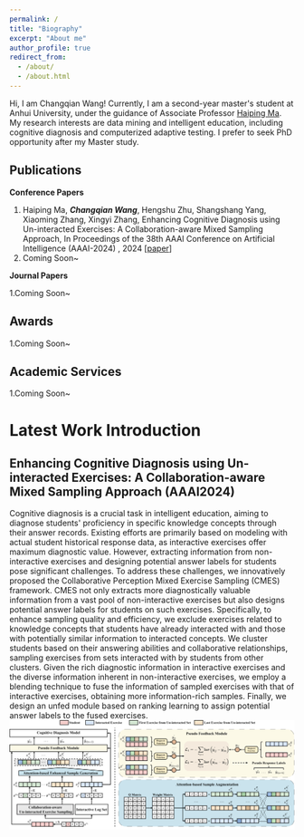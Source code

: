 ```yaml
---
permalink: /
title: "Biography"
excerpt: "About me"
author_profile: true
redirect_from: 
  - /about/
  - /about.html
---
```


Hi, I am Changqian Wang! Currently, I am a second-year master's student at Anhui University, under the guidance of Associate Professor [Haiping Ma](https://wky.ahu.edu.cn/2023/0926/c13481a316092/page.htm). My research interests are data mining and intelligent education, including cognitive diagnosis and computerized adaptive testing. I prefer to seek PhD opportunity after my Master study.

Publications
------
**Conference Papers**

1. Haiping Ma, ***Changqian Wang***, Hengshu Zhu, Shangshang Yang, Xiaoming Zhang, Xingyi Zhang, Enhancing Cognitive Diagnosis using Un-interacted Exercises: A Collaboration-aware Mixed Sampling Approach, In Proceedings of the 38th AAAI Conference on Artificial Intelligence (AAAI-2024) , 2024 [[paper](https://arxiv.org/abs/2312.10110)]
1. Coming Soon~ 

**Journal Papers**

1.Coming Soon~

Awards
------
1.Coming Soon~

Academic Services
------
1.Coming Soon~

Latest Work Introduction
====
Enhancing Cognitive Diagnosis using Un-interacted Exercises: A Collaboration-aware Mixed Sampling Approach (AAAI2024)
------
Cognitive diagnosis is a crucial task in intelligent education, aiming to diagnose students' proficiency in specific knowledge concepts through their answer records. Existing efforts are primarily based on modeling with actual student historical response data, as interactive exercises offer maximum diagnostic value. However, extracting information from non-interactive exercises and designing potential answer labels for students pose significant challenges. To address these challenges, we innovatively proposed the Collaborative Perception Mixed Exercise Sampling (CMES) framework. CMES not only extracts more diagnostically valuable information from a vast pool of non-interactive exercises but also designs potential answer labels for students on such exercises. Specifically, to enhance sampling quality and efficiency, we exclude exercises related to knowledge concepts that students have already interacted with and those with potentially similar information to interacted concepts. We cluster students based on their answering abilities and collaborative relationships, sampling exercises from sets interacted with by students from other clusters. Given the rich diagnostic information in interactive exercises and the diverse information inherent in non-interactive exercises, we employ a blending technique to fuse the information of sampled exercises with that of interactive exercises, obtaining more information-rich samples. Finally, we design an unfed module based on ranking learning to assign potential answer labels to the fused exercises.
![CMES](/models/cmes.png)


